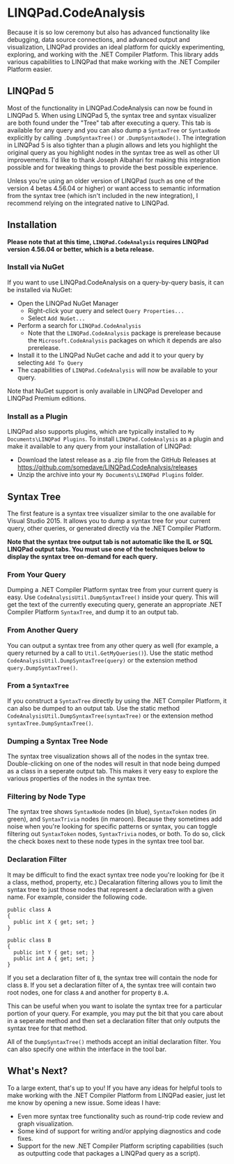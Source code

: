 # LINQPad.CodeAnalysis
Because it is so low ceremony but also has advanced functionality like debugging, data source connections, and advanced output and visualization, LINQPad provides an ideal platform for quickly experimenting, exploring, and working with the .NET Compiler Platform. This library adds various capabilities to LINQPad that make working with the .NET Compiler Platform easier.

## LINQPad 5

Most of the functionality in LINQPad.CodeAnalysis can now be found in LINQPad 5. When using LINQPad 5, the syntax tree and syntax visualizer are both found under the "Tree" tab after executing a query. This tab is available for any query and you can also dump a `SyntaxTree` or `SyntaxNode` explicitly by calling `.DumpSyntaxTree()` or `.DumpSyntaxNode()`. The integration in LINQPad 5 is also tighter than a plugin allows and lets you highlight the original query as you highlight nodes in the syntax tree as well as other UI improvements. I'd like to thank Joseph Albahari for making this integration possible and for tweaking things to provide the best possible experience.

Unless you're using an older version of LINQPad (such as one of the version 4 betas 4.56.04 or higher) or want access to semantic information from the syntax tree (which isn't included in the new integration), I recommend relying on the integrated native to LINQPad.

## Installation

**Please note that at this time, `LINQPad.CodeAnalysis` requires LINQPad version 4.56.04 or better, which is a beta release.**

### Install via NuGet

If you want to use LINQPad.CodeAnalysis on a query-by-query basis, it can be installed via NuGet:
- Open the LINQPad NuGet Manager
  - Right-click your query and select `Query Properties...`
  - Select `Add NuGet...`
- Perform a search for `LINQPad.CodeAnalysis`
  - Note that the `LINQPad.CodeAnalysis` package is prerelease because the `Microsoft.CodeAnalysis` packages on which it depends are also prerelease.
- Install it to the LINQPad NuGet cache and add it to your query by selecting `Add To Query`
- The capabilities of `LINQPad.CodeAnalysis` will now be available to your query.

Note that NuGet support is only available in LINQPad Developer and LINQPad Premium editions.

### Install as a Plugin

LINQPad also supports plugins, which are typically installed to `My Documents\LINQPad Plugins`. To install `LINQPad.CodeAnalysis` as a plugin and make it available to any query from your installation of LINQPad:
- Download the latest release as a .zip file from the GitHub Releases at https://github.com/somedave/LINQPad.CodeAnalysis/releases
- Unzip the archive into your `My Documents\LINQPad Plugins` folder.

## Syntax Tree

The first feature is a syntax tree visualizer similar to the one available for Visual Studio 2015. It allows you to dump a syntax tree for your current query, other queries, or generated directly via the .NET Compiler Platform.

**Note that the syntax tree output tab is not automatic like the IL or SQL LINQPad output tabs. You must use one of the techniques below to display the syntax tree on-demand for each query.**

### From Your Query

Dumping a .NET Compiler Platform syntax tree from your current query is easy. Use `CodeAnalysisUtil.DumpSyntaxTree()` inside your query. This will get the text of the currently executing query, generate an appropriate .NET Compiler Platform `SyntaxTree`, and dump it to an output tab.

### From Another Query

You can output a syntax tree from any other query as well (for example, a query returned by a call to `Util.GetMyQueries()`). Use the static method `CodeAnalysisUtil.DumpSyntaxTree(query)` or the extension method `query.DumpSyntaxTree()`.

### From a `SyntaxTree`

If you construct a `SyntaxTree` directly by using the .NET Compiler Platform, it can also be dumped to an output tab. Use the static method `CodeAnalysisUtil.DumpSyntaxTree(syntaxTree)` or the extension method `syntaxTree.DumpSyntaxTree()`.

### Dumping a Syntax Tree Node

The syntax tree visualization shows all of the nodes in the syntax tree. Double-clicking on one of the nodes will result in that node being dumped as a class in a seperate output tab. This makes it very easy to explore the various properties of the nodes in the syntax tree.

### Filtering by Node Type

The syntax tree shows `SyntaxNode` nodes (in blue), `SyntaxToken` nodes (in green), and `SyntaxTrivia` nodes (in maroon). Because they sometimes add noise when you're looking for specific patterns or syntax, you can toggle filtering out `SyntaxToken` nodes, `SyntaxTrivia` nodes, or both. To do so, click the check boxes next to these node types in the syntax tree tool bar.

### Declaration Filter

It may be difficult to find the exact syntax tree node you're looking for (be it a class, method, property, etc.) Decalaration filtering allows you to limit the syntax tree to just those nodes that represent a declaration with a given name. For example, consider the following code.

```
public class A
{
  public int X { get; set; }
}

public class B
{
  public int Y { get; set; }
  public int A { get; set; }
}
```

If you set a declaration filter of `B`, the syntax tree will contain the node for class `B`. If you set a declaration filter of `A`, the syntax tree will contain two root nodes, one for class `A` and another for property `B.A`.

This can be useful when you want to isolate the syntax tree for a particular portion of your query. For example, you may put the bit that you care about in a seperate method and then set a declaration filter that only outputs the syntax tree for that method.

All of the `DumpSyntaxTree()` methods accept an initial declaration filter. You can also specify one within the interface in the tool bar.

## What's Next?

To a large extent, that's up to you! If you have any ideas for helpful tools to make working with the .NET Compiler Platform from LINQPad easier, just let me know by opening a new issue. Some ideas I have:
- Even more syntax tree functionality such as round-trip code review and graph visualization.
- Some kind of support for writing and/or applying diagnostics and code fixes.
- Support for the new .NET Compiler Platform scripting capabilities (such as outputting code that packages a LINQPad query as a script).
